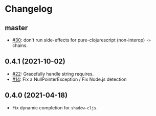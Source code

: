 # Changelog

## master

* [#30](https://github.com/clojure-emacs/clj-suitable/issues/30): don't run side-effects for pure-clojurescript (non-interop) `->` chains.

## 0.4.1 (2021-10-02)

* [#22](https://github.com/clojure-emacs/clj-suitable/issues/22): Gracefully handle string requires.
* [#14](https://github.com/clojure-emacs/clj-suitable/issues/14): Fix a NullPointerException / Fix Node.js detection

## 0.4.0 (2021-04-18)

* Fix dynamic completion for `shadow-cljs`.
